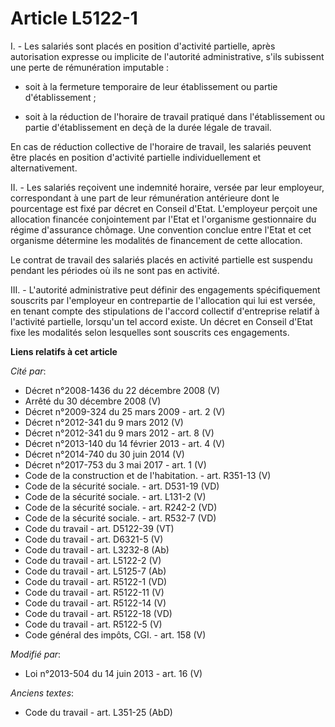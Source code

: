 # Article L5122-1

I. - Les salariés sont placés en position d'activité partielle, après autorisation expresse ou implicite de l'autorité
administrative, s'ils subissent une perte de rémunération imputable : 

- soit à la fermeture temporaire de leur établissement ou partie d'établissement ;

- soit à la réduction de l'horaire de travail pratiqué dans l'établissement ou partie d'établissement en deçà de la durée
légale de travail.

En cas de réduction collective de l'horaire de travail, les salariés peuvent être placés en position d'activité partielle
individuellement et alternativement. 

II. - Les salariés reçoivent une indemnité horaire, versée par leur employeur, correspondant à une part de leur rémunération
antérieure dont le pourcentage est fixé par décret en Conseil d'Etat. L'employeur perçoit une allocation financée
conjointement par l'Etat et l'organisme gestionnaire du régime d'assurance chômage. Une convention conclue entre l'Etat et
cet organisme détermine les modalités de financement de cette allocation.

Le contrat de travail des salariés placés en activité partielle est suspendu pendant les périodes où ils ne sont pas en
activité.

III. - L'autorité administrative peut définir des engagements spécifiquement souscrits par l'employeur en contrepartie de
l'allocation qui lui est versée, en tenant compte des stipulations de l'accord collectif d'entreprise relatif à l'activité
partielle, lorsqu'un tel accord existe. Un décret en Conseil d'Etat fixe les modalités selon lesquelles sont souscrits ces
engagements.

**Liens relatifs à cet article**

_Cité par_:

  - Décret n°2008-1436 du 22 décembre 2008 (V)
  - Arrêté du 30 décembre 2008 (V)
  - Décret n°2009-324 du 25 mars 2009 - art. 2 (V)
  - Décret n°2012-341 du 9 mars 2012 (V)
  - Décret n°2012-341 du 9 mars 2012 - art. 8 (V)
  - Décret n°2013-140 du 14 février 2013 - art. 4 (V)
  - Décret n°2014-740 du 30 juin 2014 (V)
  - Décret n°2017-753 du 3 mai 2017 - art. 1 (V)
  - Code de la construction et de l'habitation. - art. R351-13 (V)
  - Code de la sécurité sociale. - art. D531-19 (VD)
  - Code de la sécurité sociale. - art. L131-2 (V)
  - Code de la sécurité sociale. - art. R242-2 (VD)
  - Code de la sécurité sociale. - art. R532-7 (VD)
  - Code du travail - art. D5122-39 (VT)
  - Code du travail - art. D6321-5 (V)
  - Code du travail - art. L3232-8 (Ab)
  - Code du travail - art. L5122-2 (V)
  - Code du travail - art. L5125-7 (Ab)
  - Code du travail - art. R5122-1 (VD)
  - Code du travail - art. R5122-11 (V)
  - Code du travail - art. R5122-14 (V)
  - Code du travail - art. R5122-18 (VD)
  - Code du travail - art. R5122-5 (V)
  - Code général des impôts, CGI. - art. 158 (V)

_Modifié par_:

  - Loi n°2013-504 du 14 juin 2013 - art. 16 (V)

_Anciens textes_:

  - Code du travail - art. L351-25 (AbD)
